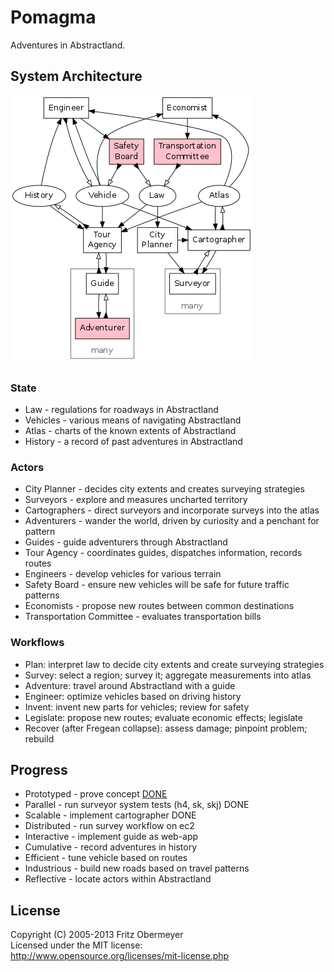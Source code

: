 # Pomagma

Adventures in Abstractland.

## System Architecture

![Architecture](doc/architecture.png)

### State

- Law - regulations for roadways in Abstractland
- Vehicles - various means of navigating Abstractland
- Atlas - charts of the known extents of Abstractland
- History - a record of past adventures in Abstractland

### Actors

- City Planner - decides city extents and creates surveying strategies
- Surveyors - explore and measures uncharted territory
- Cartographers - direct surveyors and incorporate surveys into the atlas
- Adventurers - wander the world, driven by curiosity and a penchant for pattern
- Guides - guide adventurers through Abstractland
- Tour Agency - coordinates guides, dispatches information, records routes
- Engineers - develop vehicles for various terrain
- Safety Board - ensure new vehicles will be safe for future traffic patterns
- Economists - propose new routes between common destinations
- Transportation Committee - evaluates transportation bills

### Workflows

- Plan: interpret law to decide city extents and create surveying strategies
- Survey: select a region; survey it; aggregate measurements into atlas
- Adventure: travel around Abstractland with a guide
- Engineer: optimize vehicles based on driving history
- Invent: invent new parts for vehicles; review for safety
- Legislate: propose new routes; evaluate economic effects; legislate
- Recover (after Fregean collapse): assess damage; pinpoint problem; rebuild

## Progress

- Prototyped - prove concept [DONE](http://github.com/fritzo/Johann)
- Parallel - run surveyor system tests (h4, sk, skj) DONE
- Scalable - implement cartographer DONE
- Distributed - run survey workflow on ec2
- Interactive - implement guide as web-app
- Cumulative - record adventures in history
- Efficient - tune vehicle based on routes
- Industrious - build new roads based on travel patterns
- Reflective - locate actors within Abstractland

## License

Copyright (C) 2005-2013 Fritz Obermeyer<br/>
Licensed under the MIT license:<br/>
http://www.opensource.org/licenses/mit-license.php
